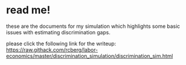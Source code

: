 # read me!

these are the documents for my simulation which highlights some basic issues with estimating discrimination gaps.

please click the following link for the writeup:
https://raw.githack.com/rcberg/labor-economics/master/discrimination_simulation/discrimination_sim.html
